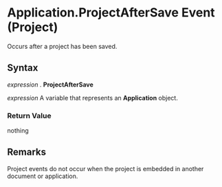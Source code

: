 
# Application.ProjectAfterSave Event (Project)

Occurs after a project has been saved.


## Syntax

 _expression_ . **ProjectAfterSave**

 _expression_ A variable that represents an **Application** object.


### Return Value

nothing


## Remarks

Project events do not occur when the project is embedded in another document or application.

